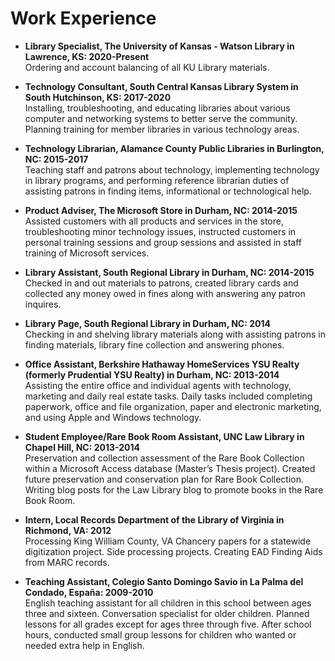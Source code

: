 # Work Experience

* __Library Specialist, The University of Kansas - Watson Library in Lawrence, KS: 2020-Present__
<br>Ordering and account balancing of all KU Library materials.

* __Technology Consultant, South Central Kansas Library System in South Hutchinson, KS: 2017-2020__
<br>Installing, troubleshooting, and educating libraries about various computer and networking systems to better serve the community. Planning training for member libraries in various technology areas.

* __Technology Librarian, Alamance County Public Libraries in Burlington, NC: 2015-2017__
<br>Teaching staff and patrons about technology, implementing technology in library programs, and performing reference librarian duties of assisting patrons in finding items, informational or technological help.

* __Product Adviser, The Microsoft Store in Durham, NC: 2014-2015__
<br>Assisted customers with all products and services in the store, troubleshooting minor technology issues, instructed customers in personal training sessions and group sessions and assisted in staff training of Microsoft services.

* __Library Assistant, South Regional Library in Durham, NC: 2014-2015__
<br>Checked in and out materials to patrons, created library cards and collected any money owed in fines along with answering any patron inquires.

* __Library Page, South Regional Library in Durham, NC: 2014__
<br>Checking in and shelving library materials along with assisting patrons in finding materials, library fine collection and answering phones.

* __Office Assistant, Berkshire Hathaway HomeServices YSU Realty (formerly Prudential YSU Realty) in Durham, NC: 2013-2014__
<br>Assisting the entire office and individual agents with technology, marketing and daily real estate tasks. Daily tasks included completing paperwork, office and file organization, paper and electronic marketing, and using Apple and Windows technology.

* __Student Employee/Rare Book Room Assistant, UNC Law Library in Chapel Hill, NC: 2013-2014__
<br>Preservation and collection assessment of the Rare Book Collection within a Microsoft Access database (Master’s Thesis project). Created future preservation and conservation plan for Rare Book Collection. Writing blog posts for the Law Library blog to promote books in the Rare Book Room.

* __Intern, Local Records Department of the Library of Virginia in Richmond, VA: 2012__
<br>Processing King William County, VA Chancery papers for a statewide digitization project. Side processing projects. Creating EAD Finding Aids from MARC records.

* __Teaching Assistant, Colegio Santo Domingo Savio in La Palma del Condado, España: 2009-2010__
<br>English teaching assistant for all children in this school between ages three and sixteen. Conversation specialist for older children. Planned lessons for all grades except for ages three through five. After school hours, conducted small group lessons for children who wanted or needed extra help in English.
